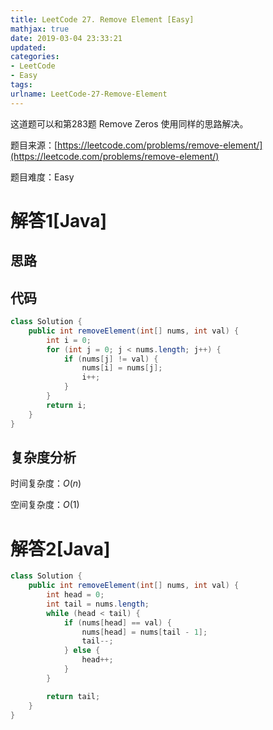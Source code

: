 ```yaml
---
title: LeetCode 27. Remove Element [Easy]
mathjax: true
date: 2019-03-04 23:33:21
updated:
categories:
- LeetCode
- Easy
tags:
urlname: LeetCode-27-Remove-Element
---
```


这道题可以和第283题 Remove Zeros 使用同样的思路解决。

<!-- more -->

题目来源：[https://leetcode.com/problems/remove-element/](https://leetcode.com/problems/remove-element/)

题目难度：Easy



# 解答1[Java] 

## 思路





## 代码

```java
class Solution {
    public int removeElement(int[] nums, int val) {
        int i = 0;
        for (int j = 0; j < nums.length; j++) {
            if (nums[j] != val) {
                nums[i] = nums[j];
                i++;
            }
        }
        return i;
    }
}
```

## 复杂度分析

时间复杂度：$O(n)$

空间复杂度：$O(1)$



# 解答2[Java]

```java
class Solution {
    public int removeElement(int[] nums, int val) {
        int head = 0;
        int tail = nums.length;
        while (head < tail) {
            if (nums[head] == val) {
                nums[head] = nums[tail - 1];
                tail--;
            } else {
                head++;
            }
        }

        return tail;
    }
}
```

